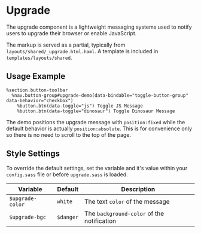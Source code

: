 
# Upgrade
The upgrade component is a lightweight messaging systems used to notify
users to upgrade their browser or enable JavaScript.

The markup is served as a partial, typically from
`layouts/shared/_upgrade.html.haml`. A template is included in
`templates/layouts/shared`.


## Usage Example

```haml
%section.button-toolbar
  %nav.button-group#upgrade-demo(data-bindable="toggle-button-group" data-behavior="checkbox")
    %button.btn(data-toggle="js") Toggle JS Message
    %button.btn(data-toggle="dinosaur") Toggle Dinosaur Message
```

The demo positions the upgrade message with `position:fixed` while the
default behavior is actually `position:absolute`. This is for
convenience only so there is no need to scroll to the top of the page.


## Style Settings
To override the default settings, set the variable and it's value
within your `config.sass` file or before `upgrade.sass` is loaded.

Variable         | Default     | Description
---------------- | ----------- | -------------------------------------------
`$upgrade-color` | `white`     | The text `color` of the message
`$upgrade-bgc`   | `$danger`   | The `background-color` of the notification

